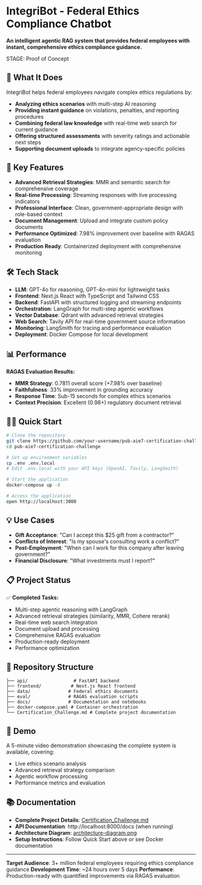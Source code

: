 # IntegriBot - Federal Ethics Compliance Chatbot

**An intelligent agentic RAG system that provides federal employees with instant, comprehensive ethics compliance guidance.**

STAGE: Proof of Concept

## 🎯 What It Does

IntegriBot helps federal employees navigate complex ethics regulations by:
- **Analyzing ethics scenarios** with multi-step AI reasoning
- **Providing instant guidance** on violations, penalties, and reporting procedures
- **Combining federal law knowledge** with real-time web search for current guidance
- **Offering structured assessments** with severity ratings and actionable next steps
- **Supporting document uploads** to integrate agency-specific policies

## 🚀 Key Features

- **Advanced Retrieval Strategies**: MMR and semantic search for comprehensive coverage
- **Real-time Processing**: Streaming responses with live processing indicators
- **Professional Interface**: Clean, government-appropriate design with role-based context
- **Document Management**: Upload and integrate custom policy documents
- **Performance Optimized**: 7.98% improvement over baseline with RAGAS evaluation
- **Production Ready**: Containerized deployment with comprehensive monitoring

## 🛠️ Tech Stack

- **LLM**: GPT-4o for reasoning, GPT-4o-mini for lightweight tasks
- **Frontend**: Next.js React with TypeScript and Tailwind CSS
- **Backend**: FastAPI with structured logging and streaming endpoints
- **Orchestration**: LangGraph for multi-step agentic workflows
- **Vector Database**: Qdrant with advanced retrieval strategies
- **Web Search**: Tavily API for real-time government source information
- **Monitoring**: LangSmith for tracing and performance evaluation
- **Deployment**: Docker Compose for local development

## 📊 Performance

**RAGAS Evaluation Results:**
- **MMR Strategy**: 0.7811 overall score (+7.98% over baseline)
- **Faithfulness**: 33% improvement in grounding accuracy
- **Response Time**: Sub-15 seconds for complex ethics scenarios
- **Context Precision**: Excellent (0.98+) regulatory document retrieval

## 🏃‍♂️ Quick Start

```bash
# Clone the repository
git clone https://github.com/your-username/pub-aie7-certification-challenge.git
cd pub-aie7-certification-challenge

# Set up environment variables
cp .env .env.local
# Edit .env.local with your API keys (OpenAI, Tavily, LangSmith)

# Start the application
docker-compose up -d

# Access the application
open http://localhost:3000
```

## 💡 Use Cases

- **Gift Acceptance**: "Can I accept this $25 gift from a contractor?"
- **Conflicts of Interest**: "Is my spouse's consulting work a conflict?"
- **Post-Employment**: "When can I work for this company after leaving government?"
- **Financial Disclosure**: "What investments must I report?"

## 📋 Project Status

✅ **Completed Tasks:**
- Multi-step agentic reasoning with LangGraph
- Advanced retrieval strategies (similarity, MMR, Cohere rerank)
- Real-time web search integration
- Document upload and processing
- Comprehensive RAGAS evaluation
- Production-ready deployment
- Performance optimization

## 📁 Repository Structure

```
├── api/                 # FastAPI backend
├── frontend/           # Next.js React frontend
├── data/              # Federal ethics documents
├── eval/              # RAGAS evaluation scripts
├── docs/              # Documentation and notebooks
├── docker-compose.yaml # Container orchestration
└── Certification_Challenge.md # Complete project documentation
```

## 🎥 Demo

A 5-minute video demonstration showcasing the complete system is available, covering:
- Live ethics scenario analysis
- Advanced retrieval strategy comparison
- Agentic workflow processing
- Performance metrics and evaluation

## 📚 Documentation

- **Complete Project Details**: [Certification_Challenge.md](./Certification_Challenge.md)
- **API Documentation**: http://localhost:8000/docs (when running)
- **Architecture Diagram**: [architecture-diagram.png](./architecture-diagram.png)
- **Setup Instructions**: Follow Quick Start above or see Docker documentation

---

**Target Audience**: 3+ million federal employees requiring ethics compliance guidance
**Development Time**: ~24 hours over 5 days
**Performance**: Production-ready with quantified improvements via RAGAS evaluation

